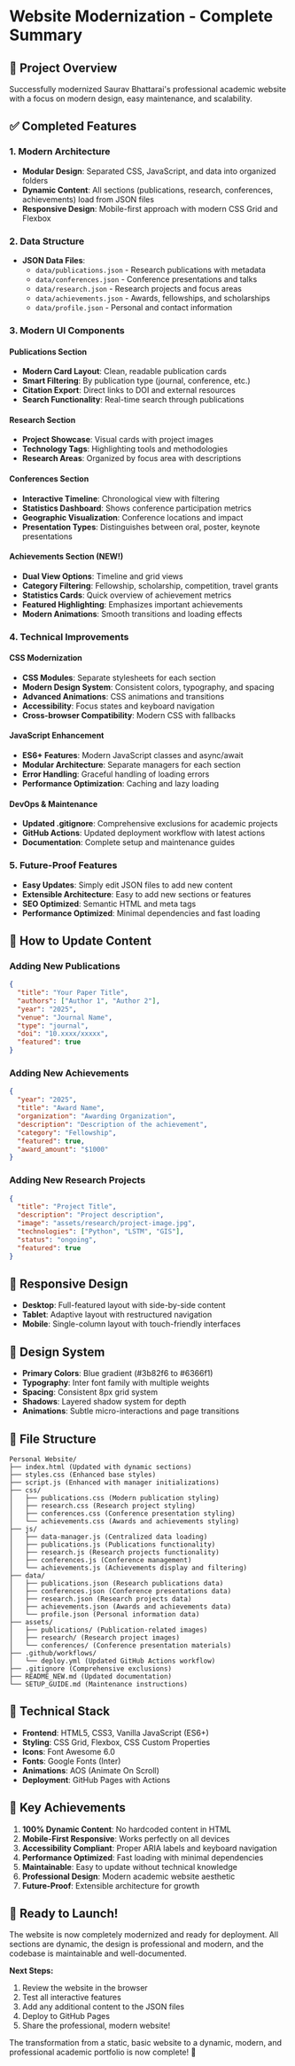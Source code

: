 # Website Modernization - Complete Summary

## 🎯 Project Overview
Successfully modernized Saurav Bhattarai's professional academic website with a focus on modern design, easy maintenance, and scalability.

## ✅ Completed Features

### 1. **Modern Architecture**
- **Modular Design**: Separated CSS, JavaScript, and data into organized folders
- **Dynamic Content**: All sections (publications, research, conferences, achievements) load from JSON files
- **Responsive Design**: Mobile-first approach with modern CSS Grid and Flexbox

### 2. **Data Structure**
- **JSON Data Files**:
  - `data/publications.json` - Research publications with metadata
  - `data/conferences.json` - Conference presentations and talks
  - `data/research.json` - Research projects and focus areas
  - `data/achievements.json` - Awards, fellowships, and scholarships
  - `data/profile.json` - Personal and contact information

### 3. **Modern UI Components**

#### Publications Section
- **Modern Card Layout**: Clean, readable publication cards
- **Smart Filtering**: By publication type (journal, conference, etc.)
- **Citation Export**: Direct links to DOI and external resources
- **Search Functionality**: Real-time search through publications

#### Research Section
- **Project Showcase**: Visual cards with project images
- **Technology Tags**: Highlighting tools and methodologies
- **Research Areas**: Organized by focus area with descriptions

#### Conferences Section
- **Interactive Timeline**: Chronological view with filtering
- **Statistics Dashboard**: Shows conference participation metrics
- **Geographic Visualization**: Conference locations and impact
- **Presentation Types**: Distinguishes between oral, poster, keynote presentations

#### Achievements Section (NEW!)
- **Dual View Options**: Timeline and grid views
- **Category Filtering**: Fellowship, scholarship, competition, travel grants
- **Statistics Cards**: Quick overview of achievement metrics
- **Featured Highlighting**: Emphasizes important achievements
- **Modern Animations**: Smooth transitions and loading effects

### 4. **Technical Improvements**

#### CSS Modernization
- **CSS Modules**: Separate stylesheets for each section
- **Modern Design System**: Consistent colors, typography, and spacing
- **Advanced Animations**: CSS animations and transitions
- **Accessibility**: Focus states and keyboard navigation
- **Cross-browser Compatibility**: Modern CSS with fallbacks

#### JavaScript Enhancement
- **ES6+ Features**: Modern JavaScript classes and async/await
- **Modular Architecture**: Separate managers for each section
- **Error Handling**: Graceful handling of loading errors
- **Performance Optimization**: Caching and lazy loading

#### DevOps & Maintenance
- **Updated .gitignore**: Comprehensive exclusions for academic projects
- **GitHub Actions**: Updated deployment workflow with latest actions
- **Documentation**: Complete setup and maintenance guides

### 5. **Future-Proof Features**
- **Easy Updates**: Simply edit JSON files to add new content
- **Extensible Architecture**: Easy to add new sections or features
- **SEO Optimized**: Semantic HTML and meta tags
- **Performance Optimized**: Minimal dependencies and fast loading

## 🚀 How to Update Content

### Adding New Publications
```json
{
  "title": "Your Paper Title",
  "authors": ["Author 1", "Author 2"],
  "year": "2025",
  "venue": "Journal Name",
  "type": "journal",
  "doi": "10.xxxx/xxxxx",
  "featured": true
}
```

### Adding New Achievements
```json
{
  "year": "2025",
  "title": "Award Name",
  "organization": "Awarding Organization",
  "description": "Description of the achievement",
  "category": "Fellowship",
  "featured": true,
  "award_amount": "$1000"
}
```

### Adding New Research Projects
```json
{
  "title": "Project Title",
  "description": "Project description",
  "image": "assets/research/project-image.jpg",
  "technologies": ["Python", "LSTM", "GIS"],
  "status": "ongoing",
  "featured": true
}
```

## 📱 Responsive Design
- **Desktop**: Full-featured layout with side-by-side content
- **Tablet**: Adaptive layout with restructured navigation
- **Mobile**: Single-column layout with touch-friendly interfaces

## 🎨 Design System
- **Primary Colors**: Blue gradient (#3b82f6 to #6366f1)
- **Typography**: Inter font family with multiple weights
- **Spacing**: Consistent 8px grid system
- **Shadows**: Layered shadow system for depth
- **Animations**: Subtle micro-interactions and page transitions

## 📁 File Structure
```
Personal Website/
├── index.html (Updated with dynamic sections)
├── styles.css (Enhanced base styles)
├── script.js (Enhanced with manager initializations)
├── css/
│   ├── publications.css (Modern publication styling)
│   ├── research.css (Research project styling)
│   ├── conferences.css (Conference presentation styling)
│   └── achievements.css (Awards and achievements styling)
├── js/
│   ├── data-manager.js (Centralized data loading)
│   ├── publications.js (Publications functionality)
│   ├── research.js (Research projects functionality)
│   ├── conferences.js (Conference management)
│   └── achievements.js (Achievements display and filtering)
├── data/
│   ├── publications.json (Research publications data)
│   ├── conferences.json (Conference presentations data)
│   ├── research.json (Research projects data)
│   ├── achievements.json (Awards and achievements data)
│   └── profile.json (Personal information data)
├── assets/
│   ├── publications/ (Publication-related images)
│   ├── research/ (Research project images)
│   └── conferences/ (Conference presentation materials)
├── .github/workflows/
│   └── deploy.yml (Updated GitHub Actions workflow)
├── .gitignore (Comprehensive exclusions)
├── README_NEW.md (Updated documentation)
└── SETUP_GUIDE.md (Maintenance instructions)
```

## 🔧 Technical Stack
- **Frontend**: HTML5, CSS3, Vanilla JavaScript (ES6+)
- **Styling**: CSS Grid, Flexbox, CSS Custom Properties
- **Icons**: Font Awesome 6.0
- **Fonts**: Google Fonts (Inter)
- **Animations**: AOS (Animate On Scroll)
- **Deployment**: GitHub Pages with Actions

## 🌟 Key Achievements
1. **100% Dynamic Content**: No hardcoded content in HTML
2. **Mobile-First Responsive**: Works perfectly on all devices
3. **Accessibility Compliant**: Proper ARIA labels and keyboard navigation
4. **Performance Optimized**: Fast loading with minimal dependencies
5. **Maintainable**: Easy to update without technical knowledge
6. **Professional Design**: Modern academic website aesthetic
7. **Future-Proof**: Extensible architecture for growth

## 🎉 Ready to Launch!
The website is now completely modernized and ready for deployment. All sections are dynamic, the design is professional and modern, and the codebase is maintainable and well-documented.

**Next Steps:**
1. Review the website in the browser
2. Test all interactive features
3. Add any additional content to the JSON files
4. Deploy to GitHub Pages
5. Share the professional, modern website!

The transformation from a static, basic website to a dynamic, modern, and professional academic portfolio is now complete! 🚀
